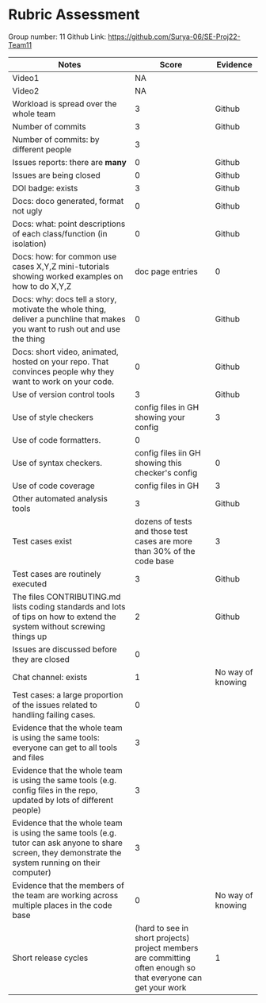 # Rubric Assessment
Group number: 11
Github Link: https://github.com/Surya-06/SE-Proj22-Team11

|Notes|Score|Evidence|
|-----|---------|---------|
|Video1|NA||
|Video2|NA|| 
|Workload is spread over the whole team|3|Github|
|Number of commits|3|Github|
|Number of commits: by different people|3||Github|
|Issues reports: there are **many**|0|Github|
|Issues are being closed|0|Github|
|DOI badge: exists|3|Github|
|Docs: doco generated, format not ugly |0|Github|
|Docs: what: point descriptions of each class/function (in isolation) |0|Github
|Docs: how: for common use cases X,Y,Z mini-tutorials showing worked examples on how to do X,Y,Z|doc page entries|0|Github
|Docs: why: docs tell a story, motivate the whole thing, deliver a punchline that makes you want to rush out and use the thing|0|Github
|Docs: short video, animated, hosted on your repo. That convinces people why they want to work on your code.|0|Github
|Use of version control tools|3|Github|
|Use of style checkers |config files in GH showing your config|3|Github|
|Use of code formatters. |0|||
|Use of syntax checkers. |config files iin  GH showing this checker's config |0|||
|Use of code coverage |config files in GH|3|Github|
|Other automated analysis tools|3|Github|
|Test cases exist|dozens of tests and those test cases are more than 30% of the code base|3|Github|
|Test cases are routinely executed|3|Github|
|The files CONTRIBUTING.md lists coding standards and lots of tips on how to extend the system without screwing things up|2|Github|
|Issues are discussed before they are closed|0|||
|Chat channel: exists|1|No way of knowing|
|Test cases: a large proportion of the issues related to handling failing cases.|0|
|Evidence that the whole team is using the same tools: everyone can get to all tools and files|3||
|Evidence that the whole team is using the same tools (e.g. config files in the repo, updated by lots of different people)|3||
|Evidence that the whole team is using the same tools (e.g. tutor can ask anyone to share screen, they demonstrate the system running on their computer)|3||
|Evidence that the members of the team are working across multiple places in the code base|0|No way of knowing|
|Short release cycles | (hard to see in short projects) project members are committing often enough so that everyone can get your work|1|Github|


